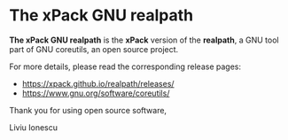 # The xPack GNU realpath

**The xPack GNU realpath** is the **xPack** version of
the **realpath**, a GNU tool part of GNU coreutils, an open source project.

For more details, please read the corresponding release pages:

- <https://xpack.github.io/realpath/releases/>
- <https://www.gnu.org/software/coreutils/>

Thank you for using open source software,

Liviu Ionescu
